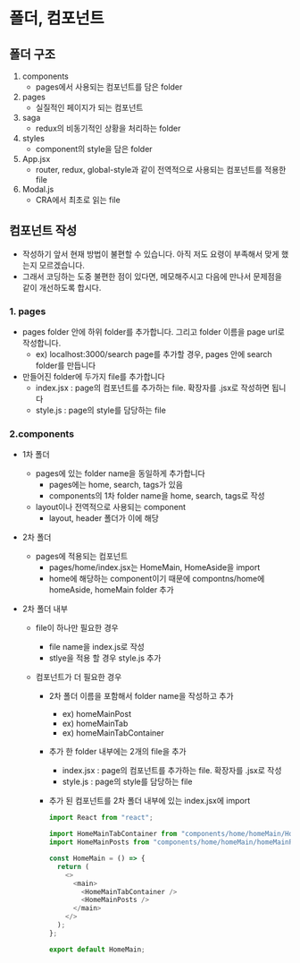 # 폴더, 컴포넌트

## 폴더 구조

1. components
   - pages에서 사용되는 컴포넌트를 담은 folder
2. pages
   - 실질적인 페이지가 되는 컴포넌트
3. saga
   - redux의 비동기적인 상황을 처리하는 folder
4. styles
   - component의 style을 담은 folder
5. App.jsx
   - router, redux, global-style과 같이 전역적으로 사용되는 컴포넌트를 적용한 file
6. Modal.js
   - CRA에서 최초로 읽는 file

## 컴포넌트 작성

- 작성하기 앞서 현재 방법이 불편할 수 있습니다. 아직 저도 요령이 부족해서 맞게 했는지 모르겠습니다.
- 그래서 코딩하는 도중 불편한 점이 있다면, 메모해주시고 다음에 만나서 문제점을 같이 개선하도록 합시다.

### 1. pages

- pages folder 안에 하위 folder를 추가합니다. 그리고 folder 이름을 page url로 작성합니다.
  - ex) localhost:3000/search page를 추가할 경우, pages 안에 search folder를 만듭니다
- 만들어진 folder에 두가지 file를 추가합니다
  - index.jsx : page의 컴포넌트를 추가하는 file. 확장자를 .jsx로 작성하면 됩니다
  - style.js : page의 style를 담당하는 file

### 2.components

- 1차 폴더

  - pages에 있는 folder name을 동일하게 추가합니다
    - pages에는 home, search, tags가 있음
    - components의 1차 folder name을 home, search, tags로 작성
  - layout이나 전역적으로 사용되는 component
    - layout, header 폴더가 이에 해당

- 2차 폴더
  - pages에 적용되는 컴포넌트
    - pages/home/index.jsx는 HomeMain, HomeAside을 import
    - home에 해당하는 component이기 때문에 compontns/home에 homeAside, homeMain folder 추가
- 2차 폴더 내부

  - file이 하나만 필요한 경우
    - file name을 index.js로 작성
    - stlye을 적용 할 경우 style.js 추가
  - 컴포넌트가 더 필요한 경우

    - 2차 폴더 이름을 포함해서 folder name을 작성하고 추가
      - ex) homeMainPost
      - ex) homeMainTab
      - ex) homeMainTabContainer
    - 추가 한 folder 내부에는 2개의 file을 추가
      - index.jsx : page의 컴포넌트를 추가하는 file. 확장자를 .jsx로 작성
      - style.js : page의 style를 담당하는 file
    - 추가 된 컴포넌트를 2차 폴더 내부에 있는 index.jsx에 import

      ```javascript
      import React from "react";

      import HomeMainTabContainer from "components/home/homeMain/HomeMainTabContainer";
      import HomeMainPosts from "components/home/homeMain/homeMainPosts";

      const HomeMain = () => {
        return (
          <>
            <main>
              <HomeMainTabContainer />
              <HomeMainPosts />
            </main>
          </>
        );
      };

      export default HomeMain;
      ```
